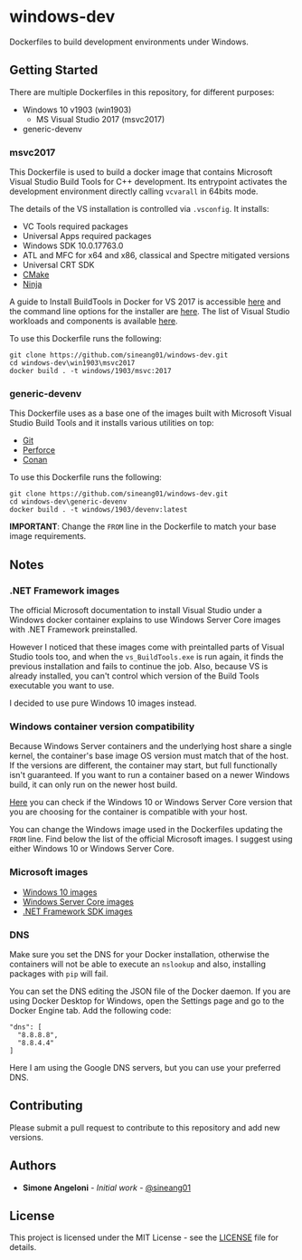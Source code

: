 # windows-dev

Dockerfiles to build development environments under Windows.

## Getting Started

There are multiple Dockerfiles in this repository, for different purposes:
* Windows 10 v1903 (win1903)
    * MS Visual Studio 2017 (msvc2017)
* generic-devenv

### msvc2017

This Dockerfile is used to build a docker image that contains Microsoft Visual Studio Build Tools for C++ development. Its entrypoint activates the development environment directly calling `vcvarall` in 64bits mode.

The details of the VS installation is controlled via `.vsconfig`. It installs:
* VC Tools required packages
* Universal Apps required packages
* Windows SDK 10.0.17763.0
* ATL and MFC for x64 and x86, classical and Spectre mitigated versions
* Universal CRT SDK
* [CMake](https://cmake.org)
* [Ninja](https://ninja-build.org)

A guide to Install BuildTools in Docker for VS 2017 is accessible [here](https://docs.microsoft.com/en-us/visualstudio/install/build-tools-container?view=vs-2017) and the command line options for the installer are [here](https://docs.microsoft.com/en-us/visualstudio/install/use-command-line-parameters-to-install-visual-studio?view=vs-2017).
The list of Visual Studio workloads and components is available [here](https://docs.microsoft.com/en-us/visualstudio/install/workload-component-id-vs-build-tools?view=vs-2017).

To use this Dockerfile runs the following:
```
git clone https://github.com/sineang01/windows-dev.git
cd windows-dev\win1903\msvc2017
docker build . -t windows/1903/msvc:2017
```

### generic-devenv

This Dockerfile uses as a base one of the images built with Microsoft Visual Studio Build Tools and it installs various utilities on top:
* [Git](https://git-scm.com)
* [Perforce](https://www.perforce.com)
* [Conan](https://conan.io)

To use this Dockerfile runs the following:
```
git clone https://github.com/sineang01/windows-dev.git
cd windows-dev\generic-devenv
docker build . -t windows/1903/devenv:latest
```

**IMPORTANT**: Change the `FROM` line in the Dockerfile to match your base image requirements.

## Notes

### .NET Framework images

The official Microsoft documentation to install Visual Studio under a Windows docker container explains to use Windows Server Core images with .NET Framework preinstalled.

However I noticed that these images come with preintalled parts of Visual Studio tools too, and when the `vs_BuildTools.exe` is run again, it finds the previous installation and fails to continue the job. Also, because VS is already installed, you can't control which version of the Build Tools executable you want to use.

I decided to use pure Windows 10 images instead.

### Windows container version compatibility

Because Windows Server containers and the underlying host share a single kernel, the container's base image OS version must match that of the host. If the versions are different, the container may start, but full functionally isn't guaranteed. If you want to run a container based on a newer Windows build, it can only run on the newer host build.

[Here](https://docs.microsoft.com/en-us/virtualization/windowscontainers/deploy-containers/version-compatibility) you can check if the Windows 10 or Windows Server Core version that you are choosing for the container is compatible with your host.

You can change the Windows image used in the Dockerfiles updating the `FROM` line. Find below the list of the official Microsoft images. I suggest using either Windows 10 or Windows Server Core.

### Microsoft images

* [Windows 10 images](https://hub.docker.com/_/microsoft-windows)
* [Windows Server Core images](https://hub.docker.com/_/microsoft-windows-servercore)
* [.NET Framework SDK images](https://hub.docker.com/_/microsoft-dotnet-framework-sdk)

### DNS

Make sure you set the DNS for your Docker installation, otherwise the containers will not be able to execute an `nslookup` and also, installing packages with `pip` will fail.

You can set the DNS editing the JSON file of the Docker daemon. If you are using Docker Desktop for Windows, open the Settings page and go to the Docker Engine tab. Add the following code:

```
"dns": [
  "8.8.8.8",
  "8.8.4.4"
]
```

Here I am using the Google DNS servers, but you can use your preferred DNS.

## Contributing

Please submit a pull request to contribute to this repository and add new versions.

## Authors

* **Simone Angeloni** - *Initial work* - [@sineang01](https://github.com/sineang01)

## License

This project is licensed under the MIT License - see the [LICENSE](LICENSE) file for details.
